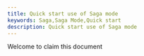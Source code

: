 ```yaml
---
title: Quick start use of Saga mode
keywords: Saga,Saga Mode,Quick start
description: Quick start use of Saga mode
---
```


Welcome to claim this document